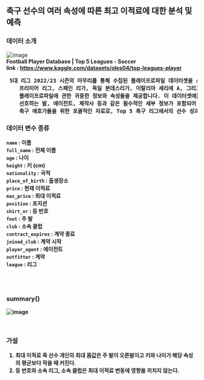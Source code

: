 ## 축구 선수의 여러 속성에 따른 최고 이적료에 대한 분석 및 예측


### 데이터 소개
![image](https://github.com/seoseuo/Bigdata_project/assets/90320005/1a5c2794-ddeb-4dac-9abf-868b99274ff1)<br>
<b>Football Player Database | Top 5 Leagues - Soccer<b><br>
link : https://www.kaggle.com/datasets/oles04/top-leagues-player

  <pre> 5대 리그 2022/23 시즌의 마무리를 통해 수집된 플레이프로파일 데이터셋을 소개합니다. 본 데이터셋은 잉글리시
    프리미어 리그, 스페인 리가, 독일 분데스리가, 이탈리아 세리에 A, 그리고 프랑스 리그 1에서 경쟁 중인 선수들의
    플레이프로파일에 관한 귀중한 정보와 속성들을 제공합니다. 이 데이터셋에는 선수의 이름, 소속 구단, 포지션, 키,
    선호하는 발, 에이전트, 제작사 등과 같은 필수적인 세부 정보가 포함되어 있습니다. 이는 리서처, 분석가, 그리고 
    축구 애호가들을 위한 포괄적인 자료로, Top 5 축구 리그에서의 선수 성과를 탐험할 수 있게 해줍니다. </pre>


### 데이터 변수 종류

`name` : 이름 <br>
`full_name` : 전체 이름<br>
`age` : 나이 <br>
`height` : 키 (cm) <br>
`nationality` : 국적 <br>
`place_of_birth` : 출생장소 <br>
`price` : 현재 이적료 <br>
`max_price` : 최대 이적료 <br>
`position` : 포지션 <br>
`shirt_nr` : 등 번호 <br>
`foot` : 주 발 <br>
`club` : 소속 클럽 <br>
`contract_expires` : 계약 종료 <br>
`joined_club` : 계약 시작 <br>
`player_agent` : 에이전트 <br>
`outfitter` : 계약 <br>
`league` : 리그 <br>

<br><br>

### summary()
![image](https://github.com/seoseuo/Bigdata_project/assets/90320005/34d80ea1-3b7e-4ab2-9f9d-6759967930f3)

<br>

### 가설
1. 최대 이적료 즉 선수 개인의 최대 몸값은 주 발이 오른발이고 키와 나이가 해당 속성의 평균보다 작을 때 커진다.
2. 등 번호와 소속 리그, 소속 클럽은 최대 이적료 변동에 영향을 끼치지 않는다.

   



